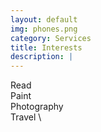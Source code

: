 ```yaml
---
layout: default
img: phones.png
category: Services
title: Interests
description: |
---
```

Read \
Paint \
Photography \
Travel \
